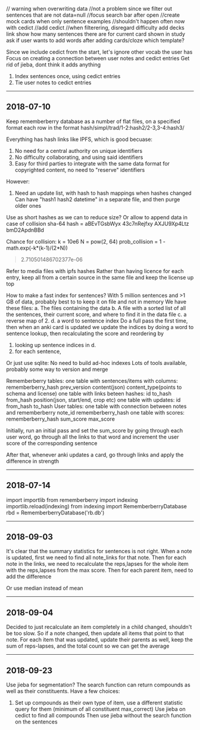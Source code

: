 // warning when overwriting data
  //not a problem since we filter out sentences that are not data=null
//focus search bar after open
//create mock cards when only sentence examples
  //shouldn't happen often now with cedict
//add cedict
//when filterering, disregard difficulty
add decks link
  show how many sentences there are for current card shown in study
ask if user wants to add words after adding cards/cloze
  which template?


Since we include cedict from the start, let's ignore other vocab the user has
Focus on creating a connection between user notes and cedict entries
Get rid of jieba, dont think it adds anything

1. Index sentences once, using cedict entries
2. Tie user notes to cedict entries

----------
2018-07-10
----------

Keep rememberberry database as a number of flat files, on a specified format
each row in the format
hash/simpl/trad/1-2:hash2/2-3,3-4:hash3/ 

Everything has hash links like IPFS, which is good becuase:
1. No need for a central authority on unique identifiers
2. No difficulty collaborating, and using said identifiers
3. Easy for third parties to integrate with the same data format for
   copyrighted content, no need to "reserve" identifiers

However:
1. Need an update list, with hash to hash mappings when hashes changed 
   Can have "hash1 hash2 datetime" in a separate file, and then purge older ones

Use as short hashes as we can to reduce size? Or allow to append data in case of collision
sha-64 hash = aBEvTGsbWyx
              43c7nRejfxy
              AXJU9Xp4Ltz
              bmD2ApdnBBd

Chance for collision:
k = 10e6
N = pow(2, 64)
prob_collision = 1 - math.exp(-k*(k-1)/(2*N))
> 2.710501486702377e-06

Refer to media files with ipfs hashes
Rather than having licence for each entry, keep all from a certain source in the same file
and keep the license up top

How to make a fast index for sentences?
With 5 million sentences and >1 GB of data, probably best to to keep it on file and
not in memory
We have these files:
  a. The files containing the data
  b. A file with a sorted list of all the sentences, their current score, and where
     to find it in the data file
  c. a reverse map of 2.
  d. a word to sentence index
Do a full pass the first time, then when an anki card is updated we update the indices
by doing a word to sentence lookup, then recalculating the score and reordering
by
 1. looking up sentence indices in d. 
 2. for each sentence, 

Or just use sqlite:
  No need to build ad-hoc indexes
  Lots of tools available, probably some way to version and merge


Rememberberry tables:
  one table with sentences/items with columns:
    rememberberry_hash prev_version content(json) content_type(points to schema and license)
  one table with links beteen hashes:
    id to_hash from_hash position(json, start/end, crop etc)
  one table with updates:
    id from_hash to_hash
User tables:
  one table with connection between notes and rememberberry
    note_id rememberberry_hash
  one table with scores:
    rememberberry_hash sum_score max_score

Initially, run an initial pass and set the sum_score by going through each user word,
go through all the links to that word and increment the user score of the corresponding sentence

After that, whenever anki updates a card, go through links and apply the difference in strength


----------
2018-07-14
----------

import importlib
from rememberberry import indexing
importlib.reload(indexing)
from indexing import RememberberryDatabase
rbd = RememberberryDatabase('rb.db')

----------
2018-09-03
----------
It's clear that the summary statistics for sentences is not right.
When a note is updated, first we need to find all note_links for that note.
Then for each note in the links, we need to recalculate the reps,lapses for the whole item with the reps,lapses from the max score. Then for each parent item, need to
add the difference

Or use median instead of mean

----------
2018-09-04
----------
Decided to just recalculate an item completely in a child changed, shouldn't be
too slow. So if a note changed, then update all items that point to that note.
For each item that was updated, update their parents as well, keep the sum of
reps-lapses, and the total count so we can get the average

----------
2018-09-23
----------
Use jieba for segmentation? The search function can return compounds as well as their
constituents. Have a few choices:
1. Set up compounds as their own type of item, use a different statistic query
   for them (minimum of all constituent max_correct)
   Use jieba on cedict to find all compounds
   Then use jieba without the search function on the sentences
